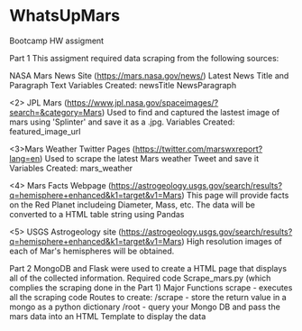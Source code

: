 # WhatsUpMars
Bootcamp HW assigment

Part 1
This assigment required data scraping from the following sources:

<l>NASA Mars News Site (https://mars.nasa.gov/news/)
    Latest News Title and Paragraph Text
    Variables Created:
         newsTitle
         NewsParagraph

<2> JPL Mars (https://www.jpl.nasa.gov/spaceimages/?search=&category=Mars)
    Used to find and captured the lastest image of mars using 'Splinter' and save it as a .jpg.
    Variables Created:
        featured_image_url

<3>Mars Weather Twitter Pages (https://twitter.com/marswxreport?lang=en)
    Used to scrape the latest Mars weather Tweet and save it
    Variables Created:
        mars_weather

<4> Mars Facts Webpage (https://astrogeology.usgs.gov/search/results?q=hemisphere+enhanced&k1=target&v1=Mars)
    This page will provide facts on the Red Planet includeing Diameter, Mass, etc. The data will be converted to a HTML table string using Pandas

<5> USGS Astrogeology site (https://astrogeology.usgs.gov/search/results?q=hemisphere+enhanced&k1=target&v1=Mars)
    High resolution images of each of Mar's hemispheres will be obtained. 

Part 2
MongoDB and Flask were used to create a HTML page that displays all of the collected information. 
    Required code
        Scrape_mars.py (which complies the scraping done in the Part 1)
            Major Functions
                scrape - executes all the scraping code
        Routes to create:
            /scrape - store the return value in a mongo as a python dictionary
            /root - query your Mongo DB and pass the mars data into an HTML Template to display the data
        